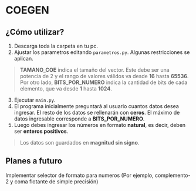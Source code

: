 # COEGEN
## ¿Cómo utilizar?
1. Descarga toda la carpeta en tu pc.
2. Ajustar los parametros editando ```parametros.py```. Algunas restricciones se aplican.
> **TAMANO_COE** indica el tamaño del vector. Este debe ser una potencia de 2 y el rango de valores válidos va desde **16** hasta **65536**. Por otro lado, **BITS_POR_NUMERO** indica la cantidad de bits de cada elemento, que va desde **1** hasta **1024**.
3. Ejecutar ```main.py```.
4. El programa inicialmente preguntará al usuario cuantos datos desea ingresar. El resto de los datos se rellenarán con **ceros**. El máximo de datos ingresable corresponde a **BITS_POR_NUMERO**.
5. Luego debes ingresar los números en formato **natural**, es decir, deben ser **enteros positivos**.
> Los datos son guardados en **magnitud sin signo**.

## Planes a futuro
Implementar selector de formato para numeros (Por ejemplo, complemento-2 y coma flotante de simple precisión)